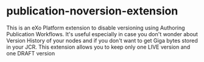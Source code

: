 publication-noversion-extension
==================

This is an eXo Platform extension to disable versioning using Authoring Publication Workflows.
It's useful especially in case you don't wonder about Version History of your nodes and if you don't want to get Giga bytes stored in your JCR.
This extension allows you to keep only one LIVE version and one DRAFT version